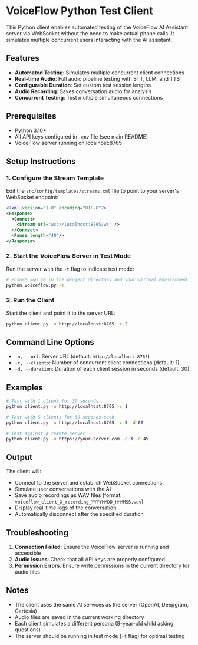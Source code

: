 # VoiceFlow Python Test Client

This Python client enables automated testing of the VoiceFlow AI Assistant server via WebSocket without the need to make actual phone calls. It simulates multiple concurrent users interacting with the AI assistant.

## Features

- **Automated Testing**: Simulates multiple concurrent client connections
- **Real-time Audio**: Full audio pipeline testing with STT, LLM, and TTS
- **Configurable Duration**: Set custom test session lengths
- **Audio Recording**: Saves conversation audio for analysis
- **Concurrent Testing**: Test multiple simultaneous connections

## Prerequisites

- Python 3.10+
- All API keys configured in `.env` file (see main README)
- VoiceFlow server running on localhost:8765

## Setup Instructions

### 1. Configure the Stream Template

Edit the `src/config/templates/streams.xml` file to point to your server's WebSocket endpoint:

```xml
<?xml version="1.0" encoding="UTF-8"?>
<Response>
  <Connect>
    <Stream url="ws://localhost:8765/ws" />
  </Connect>
  <Pause length="40"/>
</Response>
```

### 2. Start the VoiceFlow Server in Test Mode

Run the server with the `-t` flag to indicate test mode:

```sh
# Ensure you're in the project directory and your virtual environment is activated
python voiceflow.py -t
```

### 3. Run the Client

Start the client and point it to the server URL:

```sh
python client.py -u http://localhost:8765 -c 2
```

## Command Line Options

- `-u, --url`: Server URL (default: `http://localhost:8765`)
- `-c, --clients`: Number of concurrent client connections (default: 1)
- `-d, --duration`: Duration of each client session in seconds (default: 30)

## Examples

```sh
# Test with 1 client for 30 seconds
python client.py -u http://localhost:8765 -c 1

# Test with 5 clients for 60 seconds each
python client.py -u http://localhost:8765 -c 5 -d 60

# Test against a remote server
python client.py -u https://your-server.com -c 3 -d 45
```

## Output

The client will:
- Connect to the server and establish WebSocket connections
- Simulate user conversations with the AI
- Save audio recordings as WAV files (format: `voiceflow_client_X_recording_YYYYMMDD_HHMMSS.wav`)
- Display real-time logs of the conversation
- Automatically disconnect after the specified duration

## Troubleshooting

1. **Connection Failed**: Ensure the VoiceFlow server is running and accessible
2. **Audio Issues**: Check that all API keys are properly configured
3. **Permission Errors**: Ensure write permissions in the current directory for audio files

## Notes

- The client uses the same AI services as the server (OpenAI, Deepgram, Cartesia)
- Audio files are saved in the current working directory
- Each client simulates a different persona (8-year-old child asking questions)
- The server should be running in test mode (`-t` flag) for optimal testing 